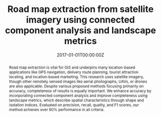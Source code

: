 ---
title: "Road map extraction from satellite imagery using connected component analysis and landscape metrics"
authors:
- admin
- P. Vateekul
- S. Lawawirojwong

date: "2017-01-01T00:00:00Z"
doi: ""

author_notes:
- ""
- ""
- ""
- ""
- ""
- ""
- ""
- ""

# Schedule page publish date (NOT publication's date).
publishDate: "2017-01-01T00:00:00Z"

# Publication type.
# Legend: 0 = Uncategorized; 1 = Conference paper; 2 = Journal article;
# 3 = Preprint / Working Paper; 4 = Report; 5 = Book; 6 = Book section;
# 7 = Thesis; 8 = Patent
publication_types: ["1"]

# Publication name and optional abbreviated publication name.
publication: In *IEEE International Conference on Big Data* **Big Data 2017**
publication_short: In *IEEE International Conference on Big Data* **Big Data 2017**

abstract: Road map extraction is vital for GIS and underpins many location-based applications like GPS navigation, delivery route planning, tourist attraction locating, and location-based marketing. This research uses satellite imagery, though other remotely sensed images like aerial photographs, UAVs, or drones are also applicable. Despite various proposed methods focusing primarily on accuracy, completeness of results is equally important. We enhance accuracy by incorporating connected component analysis and improve completeness using landscape metrics, which describe spatial characteristics through shape and isolation indices. Evaluated on precision, recall, quality, and F1 scores, our method achieves over 90% performance in all criteria.

# Summary. An optional shortened abstract.
summary: Road map extraction is vital for GIS and underpins many location-based applications like GPS navigation, delivery route planning, tourist attraction locating, and location-based marketing. This research uses satellite imagery, though other remotely sensed images like aerial photographs, UAVs, or drones are also applicable. Despite various proposed methods focusing primarily on accuracy, completeness of results is equally important. We enhance accuracy by incorporating connected component analysis and improve completeness using landscape metrics, which describe spatial characteristics through shape and isolation indices. Evaluated on precision, recall, quality, and F1 scores, our method achieves over 90% performance in all criteria.

tags:
- Road Segmentation
- Connected Component Analysis
- Image Processing

featured: false

links:
# - name: Videos
#   url: https://www.youtube.com/channel/UCNzeAAPyZaX4EDr720q5msg
# - name: ICML talk
#   url: https://www.facebook.com/watch/live/?v=355035025132741&ref=watch_permalink
# - name: IEEE Spectrum article
#   url: https://spectrum.ieee.org/tech-talk/computing/software/deepmind-teaches-ai-teamwork
# - name: ACM
#   url: https://dl.acm.org/doi/10.1007/978-3-031-51023-6_3
# - name: ArXiv
#   url: https://arxiv.org/pdf/2305.04743
url_pdf: https://ieeexplore.ieee.org/document/8258330
url_code: https://github.com/kaopanboonyuen/RemoteSegTransformer
url_dataset: ''
url_poster: ''
url_project: 'https://kaopanboonyuen.github.io/RemoteSegTransformer/'
url_slides: ''
url_source: ''
url_video: ''

# Featured image
# To use, add an image named `featured.jpg/png` to your page's folder. 
image:
  caption: ''
  focal_point: Center
  preview_only: false

# Associated Projects (optional).
#   Associate this publication with one or more of your projects.
#   Simply enter your project's folder or file name without extension.
#   E.g. `internal-project` references `content/project/internal-project/index.md`.
#   Otherwise, set `projects: []`.
projects: []

# Slides (optional).
#   Associate this publication with Markdown slides.
#   Simply enter your slide deck's filename without extension.
#   E.g. `slides: "example"` references `content/slides/example/index.md`.
#   Otherwise, set `slides: ""`.
slides: ""
---